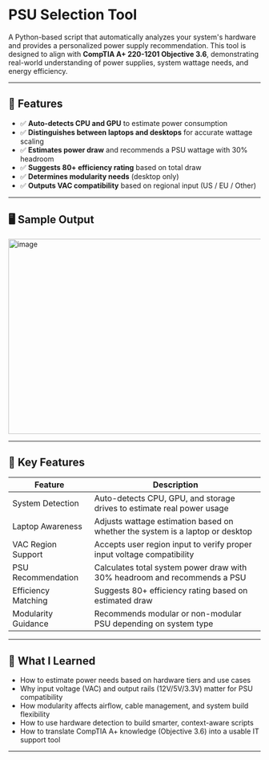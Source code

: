 # PSU Selection Tool 

A Python-based script that automatically analyzes your system's hardware and provides a personalized power supply recommendation. This tool is designed to align with **CompTIA A+ 220-1201 Objective 3.6**, demonstrating real-world understanding of power supplies, system wattage needs, and energy efficiency.

---

## 🔧 Features

- ✅ **Auto-detects CPU and GPU** to estimate power consumption
- ✅ **Distinguishes between laptops and desktops** for accurate wattage scaling
- ✅ **Estimates power draw** and recommends a PSU wattage with 30% headroom
- ✅ **Suggests 80+ efficiency rating** based on total draw
- ✅ **Determines modularity needs** (desktop only)
- ✅ **Outputs VAC compatibility** based on regional input (US / EU / Other)

---

## 🖥️ Sample Output

<img width="1477" height="389" alt="image" src="https://github.com/user-attachments/assets/75197913-e8b3-41c1-9972-7147d455c440" />

---

## 🔧 Key Features

| Feature              | Description                                                                 |
|----------------------|-----------------------------------------------------------------------------|
| System Detection     | Auto-detects CPU, GPU, and storage drives to estimate real power usage      |
| Laptop Awareness     | Adjusts wattage estimation based on whether the system is a laptop or desktop |
| VAC Region Support   | Accepts user region input to verify proper input voltage compatibility      |
| PSU Recommendation   | Calculates total system power draw with 30% headroom and recommends a PSU   |
| Efficiency Matching  | Suggests 80+ efficiency rating based on estimated draw                      |
| Modularity Guidance  | Recommends modular or non-modular PSU depending on system type              |

---

## 🧠 What I Learned

- How to estimate power needs based on hardware tiers and use cases
- Why input voltage (VAC) and output rails (12V/5V/3.3V) matter for PSU compatibility
- How modularity affects airflow, cable management, and system build flexibility
- How to use hardware detection to build smarter, context-aware scripts
- How to translate CompTIA A+ knowledge (Objective 3.6) into a usable IT support tool

---
